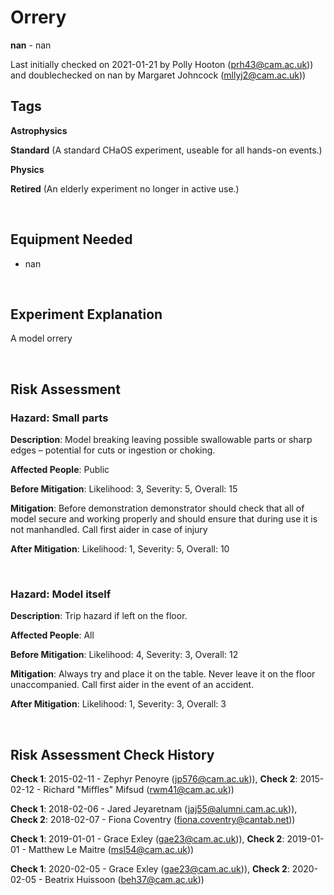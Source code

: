 # Orrery

**nan** - nan

Last initially checked on 2021-01-21 by Polly Hooton (prh43@cam.ac.uk)) and doublechecked on nan by Margaret Johncock (mllyj2@cam.ac.uk))

## Tags
<!--- Start Tags (DO NOT REMOVE THIS COMMENT) --->

**Astrophysics**

**Standard** (A standard CHaOS experiment, useable for all hands-on events.)

**Physics**

**Retired** (An elderly experiment no longer in active use.)
<!--- End Tags (DO NOT REMOVE THIS COMMENT) --->

<br/>

## Equipment Needed 
- nan

<br/>

## Experiment Explanation 

A model orrery

<br/>

## Risk Assessment

### **Hazard**: Small parts

**Description**: Model breaking leaving possible swallowable parts or sharp edges – potential for cuts or ingestion or choking.

**Affected People**: Public

**Before Mitigation**: Likelihood: 3, Severity: 5, Overall: 15

**Mitigation**: Before demonstration demonstrator should check that all of model secure and working properly and should ensure that during use it is not manhandled.
Call first aider in case of injury

**After Mitigation**: Likelihood: 1, Severity: 5, Overall: 10

<br/>

### **Hazard**: Model itself

**Description**: Trip hazard if left on the floor.

**Affected People**: All

**Before Mitigation**: Likelihood: 4, Severity: 3, Overall: 12

**Mitigation**: Always try and place it on the table. Never leave it on the floor unaccompanied.
Call first aider in the event of an accident.

**After Mitigation**: Likelihood: 1, Severity: 3, Overall: 3

<br/>

## Risk Assessment Check History 

**Check 1**: 2015-02-11 - Zephyr Penoyre (jp576@cam.ac.uk)), **Check 2**: 2015-02-12 - Richard "Miffles" Mifsud (rwm41@cam.ac.uk))

**Check 1**: 2018-02-06 - Jared Jeyaretnam (jaj55@alumni.cam.ac.uk)), **Check 2**: 2018-02-07 - Fiona Coventry (fiona.coventry@cantab.net))

**Check 1**: 2019-01-01 - Grace Exley (gae23@cam.ac.uk)), **Check 2**: 2019-01-01 - Matthew Le Maitre (msl54@cam.ac.uk))

**Check 1**: 2020-02-05 - Grace Exley (gae23@cam.ac.uk)), **Check 2**: 2020-02-05 - Beatrix Huissoon (beh37@cam.ac.uk))